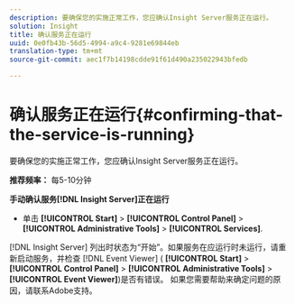 ```yaml
---
description: 要确保您的实施正常工作，您应确认Insight Server服务正在运行。
solution: Insight
title: 确认服务正在运行
uuid: 0e0fb43b-56d5-4994-a9c4-9281e69844eb
translation-type: tm+mt
source-git-commit: aec1f7b14198cdde91f61d490a235022943bfedb

---
```



# 确认服务正在运行{#confirming-that-the-service-is-running}

要确保您的实施正常工作，您应确认Insight Server服务正在运行。

**推荐频率：** 每5-10分钟

**手动确认服务[!DNL Insight Server]正在运行**

* 单击 **[!UICONTROL Start]** > **[!UICONTROL Control Panel]** > **[!UICONTROL Administrative Tools]** > **[!UICONTROL Services]**.

[!DNL Insight Server] 列出时状态为“开始”。如果服务在应运行时未运行，请重新启动服务，并检查 [!DNL Event Viewer] ( **[!UICONTROL Start]** > **[!UICONTROL Control Panel]** > **[!UICONTROL Administrative Tools]** > **[!UICONTROL Event Viewer]**)是否有错误。 如果您需要帮助来确定问题的原因，请联系Adobe支持。
